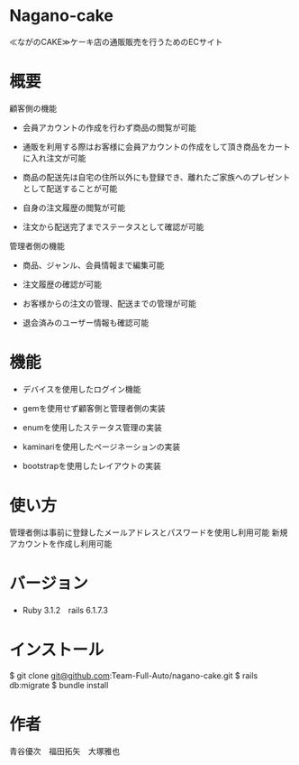 # Nagano-cake
≪ながのCAKE≫ケーキ店の通販販売を行うためのECサイト

# 概要
顧客側の機能

* 会員アカウントの作成を行わず商品の閲覧が可能

* 通販を利用する際はお客様に会員アカウントの作成をして頂き商品をカートに入れ注文が可能

* 商品の配送先は自宅の住所以外にも登録でき、離れたご家族へのプレゼントとして配送することが可能

* 自身の注文履歴の閲覧が可能 

* 注文から配送完了までステータスとして確認が可能

管理者側の機能

* 商品、ジャンル、会員情報まで編集可能

* 注文履歴の確認が可能 

* お客様からの注文の管理、配送までの管理が可能

* 退会済みのユーザー情報も確認可能 


# 機能
* デバイスを使用したログイン機能

* gemを使用せず顧客側と管理者側の実装

* enumを使用したステータス管理の実装

* kaminariを使用したページネーションの実装

* bootstrapを使用したレイアウトの実装

# 使い方
管理者側は事前に登録したメールアドレスとパスワードを使用し利用可能
新規アカウントを作成し利用可能

# バージョン
* Ruby 3.1.2　rails 6.1.7.3

# インストール
$ git clone git@github.com:Team-Full-Auto/nagano-cake.git
$ rails db:migrate
$ bundle install


# 作者
青谷優次　福田拓矢　大塚雅也
